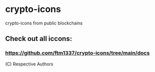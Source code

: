 # crypto-icons
crypto-icons from public blockchains

## Check out all iccons:
### https://github.com/ftm1337/crypto-icons/tree/main/docs

(C) Respective Authors
